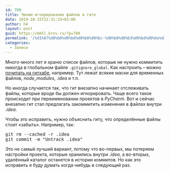 ```yaml
---
id: 789
title: Чиним игнорирование файлов в гите
date: 2019-10-15T22:31:33+03:00
author: h4
layout: post
guid: https://mkhl.brnv.ru/?p=789
permalink: '/%d1%87%d0%b8%d0%bd%d0%b8%d0%bc-%d0%b8%d0%b3%d0%bd%d0%be%d1%80%d0%b8%d1%80%d0%be%d0%b2%d0%b0%d0%bd%d0%b8%d0%b5-%d1%84%d0%b0%d0%b9%d0%bb%d0%be%d0%b2-%d0%b2-%d0%b3%d0%b8%d1%82%d0%b5/'
categories:
  - Записи
---
```

Много-много лет я храню список файлов, которые не нужно коммитить никогда в глобальном файле `.gitignore_global`. Как настроить – можно [почитать на гитхабе](https://help.github.com/en/articles/ignoring-files), например. Тут лежат всякие маски для временных файлов, _node_modules_, _.idea_ и т.п.

Но иногда случается так, что гит внезапно начинает отслеживать файлы, которые вроде бы должен игнорировать. Чаще всего такое происходит при переименовании проектов в _PyCharm_. Вот и сейчас внезапно гит стал предлагать закоммитить изменения в файлах внутри _.idea_.

Чтобы это исправить, нужно объяснить гиту, что определённые файлы стоит «забыть». Например, так:

<pre class="wp-block-preformatted">git rm --cached -r .idea<br />git commit -m "Untrack .idea"</pre>

Это не самый лучший вариант, потому что во-первых, мы потеряем настройки проекта, которые хранились внутри _.idea_, а во-вторых, удалённый каталог останется в истории коммитов. Но как это исправить я буду думать когда-нибудь в следующий раз.